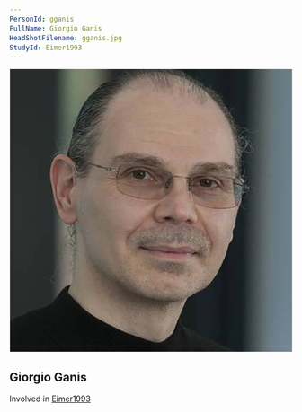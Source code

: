 ```yaml
---
PersonId: gganis
FullName: Giorgio Ganis
HeadShotFilename: gganis.jpg
StudyId: Eimer1993
---
```


![headshot of researcher](/assets/images/headshots/gganis.jpg "Giorgio Ganis")

## Giorgio Ganis

Involved in [Eimer1993](/replications/Eimer1993)